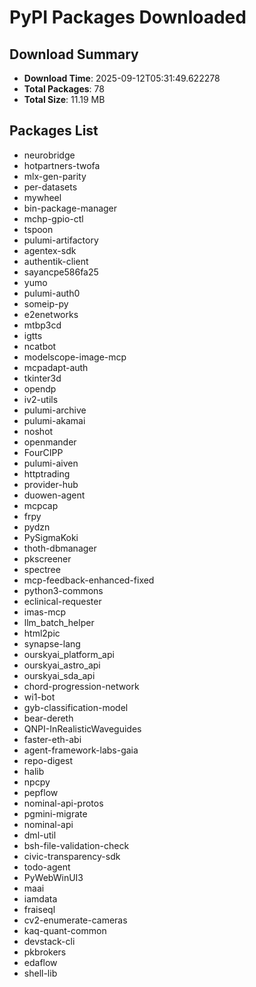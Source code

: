 # PyPI Packages Downloaded

## Download Summary
- **Download Time**: 2025-09-12T05:31:49.622278
- **Total Packages**: 78
- **Total Size**: 11.19 MB

## Packages List
- neurobridge
- hotpartners-twofa
- mlx-gen-parity
- per-datasets
- mywheel
- bin-package-manager
- mchp-gpio-ctl
- tspoon
- pulumi-artifactory
- agentex-sdk
- authentik-client
- sayancpe586fa25
- yumo
- pulumi-auth0
- someip-py
- e2enetworks
- mtbp3cd
- igtts
- ncatbot
- modelscope-image-mcp
- mcpadapt-auth
- tkinter3d
- opendp
- iv2-utils
- pulumi-archive
- pulumi-akamai
- noshot
- openmander
- FourCIPP
- pulumi-aiven
- httptrading
- provider-hub
- duowen-agent
- mcpcap
- frpy
- pydzn
- PySigmaKoki
- thoth-dbmanager
- pkscreener
- spectree
- mcp-feedback-enhanced-fixed
- python3-commons
- eclinical-requester
- imas-mcp
- llm_batch_helper
- html2pic
- synapse-lang
- ourskyai_platform_api
- ourskyai_astro_api
- ourskyai_sda_api
- chord-progression-network
- wi1-bot
- gyb-classification-model
- bear-dereth
- QNPI-InRealisticWaveguides
- faster-eth-abi
- agent-framework-labs-gaia
- repo-digest
- halib
- npcpy
- pepflow
- nominal-api-protos
- pgmini-migrate
- nominal-api
- dml-util
- bsh-file-validation-check
- civic-transparency-sdk
- todo-agent
- PyWebWinUI3
- maai
- iamdata
- fraiseql
- cv2-enumerate-cameras
- kaq-quant-common
- devstack-cli
- pkbrokers
- edaflow
- shell-lib
